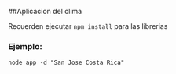 ##Aplicacion del clima

Recuerden ejecutar ```npm install``` para las librerias

### Ejemplo:

```
node app -d "San Jose Costa Rica"

```